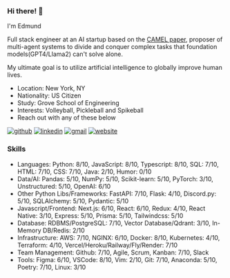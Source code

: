 ### Hi there! 👋
<!-- description-start -->
I'm Edmund

Full stack engineer at an AI startup based on the [CAMEL paper](https://arxiv.org/abs/2303.17760), proposer of multi-agent systems to divide and conquer complex tasks that foundation models(GPT4/Llama2) can't solve alone.

My ultimate goal is to utilize artificial intelligence to globally improve human lives.

<!-- description-end -->

<!-- aboutme-list-start -->
- Location: New York, NY
- Nationality: US Citizen
- Study: Grove School of Engineering
- Interests: Volleyball, Pickleball and Spikeball <!-- aboutme-list-end -->
- Reach out with any of these below

[![github](https://img.shields.io/badge/GitHub-000000?style=for-the-badge&logo=GitHub&logoColor=white)](https://github.com/eddiefahrenheit) [![linkedin](https://img.shields.io/badge/Linkedin-0e76a8?style=for-the-badge&logo=Linkedin&logoColor=white)](https://www.linkedin.com/in/eddiefahrenheit/) [![gmail](https://img.shields.io/badge/Gmail-ff0000?style=for-the-badge&logo=Gmail&logoColor=white)](mailto:fischerprogram@gmail.com) [![website](https://img.shields.io/badge/Blog-4d1a7f?style=for-the-badge&logo=Portfolio&logoColor=white)](https://eddiefahrenheit.com/)

### Skills
<!-- skills-start -->
- Languages:  Python: 8/10, JavaScript: 8/10, Typescript: 8/10, SQL: 7/10, HTML: 7/10, CSS: 7/10, Java: 2/10, Humor: 0/10
- Data/AI: Pandas: 5/10, NumPy: 5/10, Scikit-learn: 5/10, PyTorch: 3/10, Unstructured: 5/10, OpenAI: 6/10
- Other Python Libs/Frameworks: FastAPI: 7/10, Flask: 4/10, Discord.py: 5/10, SQLAlchemy: 5/10, Pydantic: 5/10
- Javascript/Frontend: Next.js: 6/10, React: 6/10, Redux: 4/10, React Native: 3/10, Express: 5/10, Prisma: 5/10, Tailwindcss: 5/10
- Database: RDBMS/PostgreSQL: 7/10, Vector Database/Qdrant: 3/10, In-Memory DB/Redis: 2/10
- Infrastructure: AWS: 7/10, NGINX: 6/10, Docker: 8/10, Kubernetes: 4/10, Terraform: 4/10, Vercel/Heroku/Railway/Fly/Render: 7/10
- Team Management: Github: 7/10, Agile, Scrum, Kanban: 7/10, Slack
- Tools: Figma: 6/10, VSCode: 8/10, Vim: 2/10, Git: 7/10, Anaconda: 5/10, Poetry: 7/10, Linux: 3/10
<!-- skills-end -->
